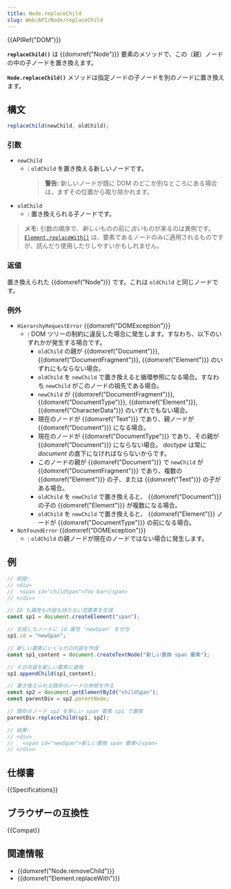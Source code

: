 ```yaml
---
title: Node.replaceChild
slug: Web/API/Node/replaceChild
---
```


{{APIRef("DOM")}}

**`replaceChild()`** は {{domxref("Node")}} 要素のメソッドで、この（親）ノードの中の子ノードを置き換えます。

**`Node.replaceChild()`** メソッドは指定ノードの子ノードを別のノードに置き換えます。

## 構文

```js
replaceChild(newChild, oldChild);
```

### 引数

- `newChild`
  - : `oldChild` を置き換える新しいノードです。
    > **警告:** 新しいノードが既に DOM のどこか別なところにある場合は、まずその位置から取り除かれます。
- `oldChild`
  - : 置き換えられる子ノードです。

> **メモ:** 引数の順序で、*新しい*ものの前に*古い*ものが来るのは異例です。
[`Element.replaceWith()`](/ja/docs/Web/API/Element/replaceWith) は、要素であるノードのみに適用されるものですが、読んだり使用したりしやすいかもしれません。

### 返値

置き換えられた {{domxref("Node")}} です。これは `oldChild` と同じノードです。

### 例外

- `HierarchyRequestError` {{domxref("DOMException")}}
  - : DOM ツリーの制約に違反した場合に発生します。すなわち、以下のいずれかが発生する場合です。
    - `oldChild` の親が {{domxref("Document")}}, {{domxref("DocumentFragment")}}, {{domxref("Element")}} のいずれにもならない場合。
    - `oldChild` を `newChild` で置き換えると循環参照になる場合。すなわち `newChild` がこのノードの祖先である場合。
    - `newChild` が {{domxref("DocumentFragment")}}, {{domxref("DocumentType")}}, {{domxref("Element")}}, {{domxref("CharacterData")}} のいずれでもない場合。
    - 現在のノードが {{domxref("Text")}} であり、親ノードが {{domxref("Document")}} になる場合。
    - 現在のノードが {{domxref("DocumentType")}} であり、その親が {{domxref("Document")}} にならない場合。 _doctype_ は常に _document_ の直下になければならないからです。
    - このノードの親が {{domxref("Document")}} で `newChild` が {{domxref("DocumentFragment")}} であり、複数の {{domxref("Element")}} の子、または {{domxref("Text")}} の子がある場合。
    - `oldChild` を `newChild` で置き換えると、 {{domxref("Document")}} の子の {{domxref("Element")}} が複数になる場合。
    - `oldChild` を `newChild` で置き換えると、 {{domxref("Element")}} ノードが {{domxref("DocumentType")}} の前になる場合。
- `NotFoundError` {{domxref("DOMException")}}
  - : `oldChild` の親ノードが現在のノードではない場合に発生します。

## 例

```js
// 前提:
// <div>
//  <span id="childSpan">foo bar</span>
// </div>

// ID も属性も内容も持たない空要素を生成
const sp1 = document.createElement("span");

// 生成したノードに id 属性 'newSpan' を付与
sp1.id = "newSpan";

// 新しい要素にいくらかの内容を作成
const sp1_content = document.createTextNode("新しい置換 span 要素");

// その内容を新しい要素に適用
sp1.appendChild(sp1_content);

// 置き換えられる既存のノードの参照を作る
const sp2 = document.getElementById("childSpan");
const parentDiv = sp2.parentNode;

// 既存のノード sp2 を新しい span 要素 sp1 で置換
parentDiv.replaceChild(sp1, sp2);

// 結果:
// <div>
//   <span id="newSpan">新しい置換 span 要素</span>
// </div>
```

## 仕様書

{{Specifications}}

## ブラウザーの互換性

{{Compat}}

## 関連情報

- {{domxref("Node.removeChild")}}
- {{domxref("Element.replaceWith")}}
